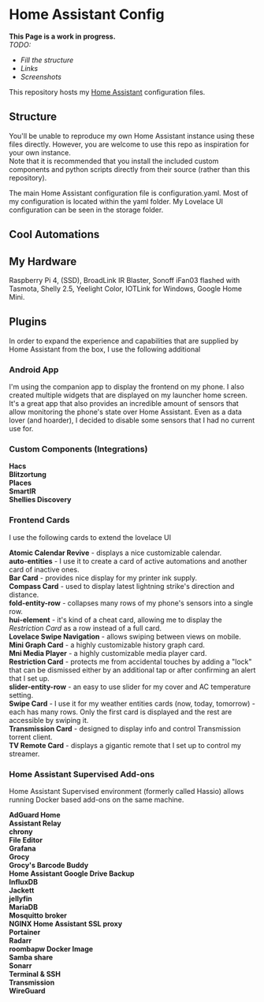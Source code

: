 # Home Assistant Config

**This Page is a work in progress.**  
_TODO:_  
- _Fill the structure_
- _Links_
- _Screenshots_

This repository hosts my [Home Assistant](https://home-assistant.io) configuration files.

## Structure
You'll be unable to reproduce my own Home Assistant instance using these files directly. However, you are welcome to use this repo as inspiration for your own instance.  
Note that it is recommended that you install the included custom components and python scripts directly from their source (rather than this repository).

The main Home Assistant configuration file is configuration.yaml. Most of my configuration is located within the yaml folder.
My Lovelace UI configuration can be seen in the storage folder.

## Cool Automations

## My Hardware

Raspberry Pi 4, (SSD), BroadLink IR Blaster, Sonoff iFan03 flashed with Tasmota, Shelly 2.5, Yeelight Color, IOTLink for Windows, Google Home Mini.

## Plugins
In order to expand the experience and capabilities that are supplied by Home Assistant from the box, I use the following additional

### Android App
I'm using the companion app to display the frontend on my phone. I also created multiple widgets that are displayed on my launcher home screen.  
It's a great app that also provides an incredible amount of sensors that allow monitoring the phone's state over Home Assistant. Even as a data lover (and hoarder), I decided to disable some sensors that I had no current use for.

### Custom Components (Integrations)

**Hacs**  
**Blitzortung**  
**Places**  
**SmartIR**  
**Shellies Discovery**  

### Frontend Cards
I use the following cards to extend the lovelace UI

**Atomic Calendar Revive** - displays a nice customizable calendar.  
**auto-entities** - I use it to create a card of active automations and another card of inactive ones.  
**Bar Card** - provides nice display for my printer ink supply.  
**Compass Card** - used to display latest lightning strike's direction and distance.  
**fold-entity-row** - collapses many rows of my phone's sensors into a single row.  
**hui-element**  - it's kind of a cheat card, allowing me to display the _Restriction Card_ as a row instead of a full card.  
**Lovelace Swipe Navigation** - allows swiping between views on mobile.  
**Mini Graph Card** - a highly customizable history graph card.  
**Mni Media Player** - a highly customizable media player card.  
**Restriction Card** - protects me from accidental touches by adding a "lock" that can be dismissed either by an additional tap or after confirming an alert that I set up.  
**slider-entity-row** - an easy to use slider for my cover and AC temperature setting.  
**Swipe Card** - I use it for my weather entities cards (now, today, tomorrow) - each has many rows. Only the first card is displayed and the rest are accessible by swiping it.  
**Transmission Card** - designed to display info and control Transmission torrent client.  
**TV Remote Card** - displays a gigantic remote that I set up to control my streamer.  

### Home Assistant Supervised Add-ons
Home Assistant Supervised environment (formerly called Hassio) allows running Docker based add-ons on the same machine.

**AdGuard Home**  
**Assistant Relay**   
**chrony**   
**File Editor**  
**Grafana**  
**Grocy**  
**Grocy's Barcode Buddy**  
**Home Assistant Google Drive Backup**  
**InfluxDB**  
**Jackett**  
**jellyfin**  
**MariaDB**  
**Mosquitto broker**  
**NGINX Home Assistant SSL proxy**  
**Portainer**  
**Radarr**  
**roombapw Docker Image**  
**Samba share**  
**Sonarr**  
**Terminal & SSH**  
**Transmission**  
**WireGuard**  